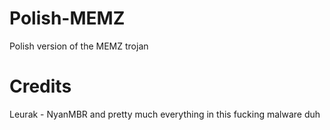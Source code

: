 # Polish-MEMZ
Polish version of the MEMZ trojan

# Credits
Leurak - NyanMBR and pretty much everything in this fucking malware duh
